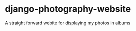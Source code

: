 django-photography-website
==========================

A straight forward webite for displaying my photos in albums